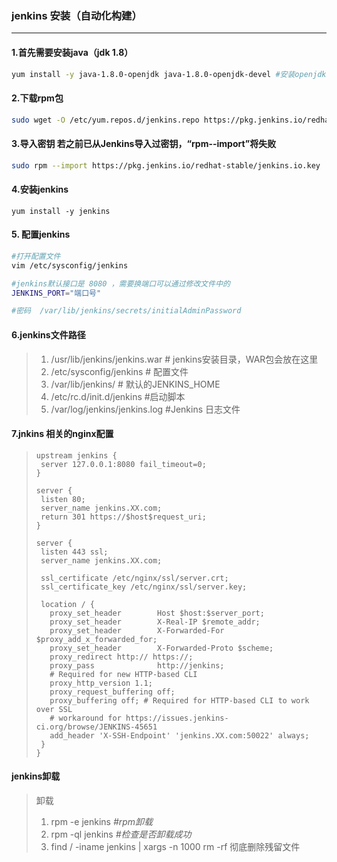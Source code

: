 ### jenkins 安装（自动化构建）

---

####  1.首先需要安装java（jdk 1.8）

```bash
yum install -y java-1.8.0-openjdk java-1.8.0-openjdk-devel #安装openjdk
```

#### 2.下载rpm包

```bash
sudo wget -O /etc/yum.repos.d/jenkins.repo https://pkg.jenkins.io/redhat-stable/jenkins.repo
```

#### 3.导入密钥   若之前已从Jenkins导入过密钥，“rpm--import”将失败

```bash
sudo rpm --import https://pkg.jenkins.io/redhat-stable/jenkins.io.key
```

#### 4.安装jenkins

```
yum install -y jenkins
```

#### 5. 配置jenkins

```bash
#打开配置文件
vim /etc/sysconfig/jenkins

#jenkins默认接口是 8080 ，需要换端口可以通过修改文件中的
JENKINS_PORT="端口号"

#密码  /var/lib/jenkins/secrets/initialAdminPassword        

```

#### 6.jenkins文件路径

>1. /usr/lib/jenkins/jenkins.war # jenkins安装目录，WAR包会放在这里
>2. /etc/sysconfig/jenkins # 配置文件
>3. /var/lib/jenkins/ # 默认的JENKINS_HOME
>4. /etc/rc.d/init.d/jenkins #启动脚本
>5. /var/log/jenkins/jenkins.log #Jenkins 日志文件

#### 7.jnkins 相关的nginx配置

>```nginx
>upstream jenkins {
>  server 127.0.0.1:8080 fail_timeout=0;
>}
> 
>server {
>  listen 80;
>  server_name jenkins.XX.com;
>  return 301 https://$host$request_uri;
>}
> 
>server {
>  listen 443 ssl;
>  server_name jenkins.XX.com;
> 
>  ssl_certificate /etc/nginx/ssl/server.crt;
>  ssl_certificate_key /etc/nginx/ssl/server.key;
> 
>  location / {
>    proxy_set_header        Host $host:$server_port;
>    proxy_set_header        X-Real-IP $remote_addr;
>    proxy_set_header        X-Forwarded-For $proxy_add_x_forwarded_for;
>    proxy_set_header        X-Forwarded-Proto $scheme;
>    proxy_redirect http:// https://;
>    proxy_pass              http://jenkins;
>    # Required for new HTTP-based CLI
>    proxy_http_version 1.1;
>    proxy_request_buffering off;
>    proxy_buffering off; # Required for HTTP-based CLI to work over SSL
>    # workaround for https://issues.jenkins-ci.org/browse/JENKINS-45651
>    add_header 'X-SSH-Endpoint' 'jenkins.XX.com:50022' always;
>  }
>}
>```
>
>

#### jenkins卸载

>  卸载
>
> 1. rpm -e jenkins *#rpm卸载*
> 2. rpm -ql jenkins *#检查是否卸载成功*
> 3. find / -iname jenkins | xargs -n 1000 rm -rf 彻底删除残留文件



